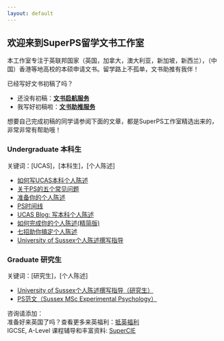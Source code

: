 ```yaml
---
layout: default
---
```


## 欢迎来到SuperPS留学文书工作室

本工作室专注于英联邦国家（英国，加拿大，澳大利亚，新加坡，新西兰），（中国）香港等地高校的本硕申请文书。留学路上不孤单，文书助推有我伴！

已经写好文书初稿了吗？
- 还没有初稿：[**文书启航服务**](./subsec/qihang.md)
- 我写好初稿啦：[**文书助推服务**](./subsec/zhutui.md)

想要自己完成初稿的同学请参阅下面的文章，都是SuperPS工作室精选出来的，非常非常有帮助哦！

### Undergraduate 本科生

关键词：\[UCAS\]，\[本科生\]，\[个人陈述\]
- [如何写UCAS本科个人陈述](./subsec/ucasps.md)
- [关于PS的五个常见问题](./subsec/fiveqs.md)
- [准备你的个人陈述](./subsec/prepareps.md)
- [PS时间线](./subsec/pstimeline.md)
- [UCAS Blog: 写本科个人陈述](./subsec/writeps.md)
- [如何完成你的个人陈述(精简版)](./subsec/completeps.md)
- [七招助你搞定个人陈述](./subsec/seventips.md)
- [University of Sussex个人陈述撰写指导](./subsec/sussexundergrad.md)

### Graduate 研究生

关键词：\[研究生\]，\[个人陈述\]
- [University of Sussex个人陈述撰写指导（研究生）](./subsec/ssgrad.md)
- [PS范文（Sussex MSc Experimental Psychology）](https://www.sussex.ac.uk/webteam/gateway/file.php?name=example-personal-statement-(8)-pdf.pdf&site=254)

咨询请添加：<br>
准备好来英国了吗？查看更多来英福利：[抵英福利](./subsec/ukfuli.md)<br>
IGCSE, A-Level 课程辅导和丰富资料: [SuperCIE](./SuperCIE/index.md)<br>
